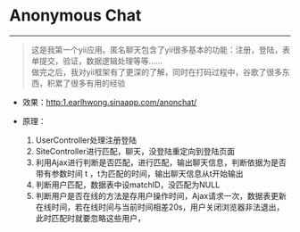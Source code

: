 Anonymous Chat
==
****
>这是我第一个yii应用。匿名聊天包含了yii很多基本的功能：注册，登陆，表单提交，验证，数据逻辑处理等等……  
>做完之后，我对yii框架有了更深的了解，同时在打码过程中，谷歌了很多东西，积累了很多有用的经验  

* 效果：[http:1.earlhwong.sinaapp.com/anonchat/](http:1.earlhwong.sinaapp.com/anonchat/)  

* 原理：
	1. UserController处理注册登陆
	2. SiteController进行匹配，聊天，没登陆重定向到登陆页面
	3. 利用Ajax进行判断是否匹配，进行匹配，输出聊天信息，判断依据为是否带有参数时间 t ，t为匹配的时间，输出聊天信息从t开始输出
	4. 判断用户匹配，数据表中设matchID，没匹配为NULL
	5. 判断用户是否在线的方法是存用户操作时间，Ajax请求一次，数据表更新在线时间，若在线时间与当前时间相差20s，用户关闭浏览器非法退出，此时匹配时就要忽略这些用户，